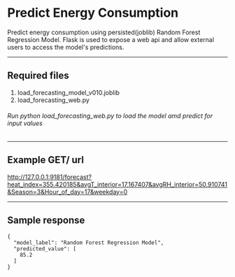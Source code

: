 # Predict Energy Consumption
Predict energy consumption using persisted(joblib) Random Forest Regression Model. Flask is used to expose a web api and allow external users to access the model's predictions.

--------------------------------------------
Required files
--------------------------------------------
1. load_forecasting_model_v010.joblib
2. load_forecasting_web.py

###### Run python load_forecasting_web.py to load the model amd predict for input values

--------------------------------------------
Example GET/ url 
--------------------------------------------

http://127.0.0.1:9181/forecast?heat_index=355.420185&avgT_interior=17.167407&avgRH_interior=50.910741&Season=3&Hour_of_day=17&weekday=0

--------------------------------------------
Sample response 
--------------------------------------------

```
{
  "model_label": "Random Forest Regression Model", 
  "predicted_value": [
    85.2
  ]
}
```

